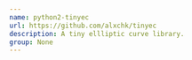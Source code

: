 ```yaml
---
name: python2-tinyec
url: https://github.com/alxchk/tinyec
description: A tiny ellliptic curve library.
group: None
---
```

